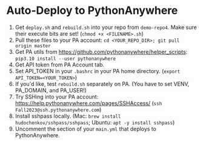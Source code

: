 # Auto-Deploy to PythonAnywhere

1. Get `deploy.sh` and `rebuild.sh` into your repo from `demo-repo4`. Make sure their execute bits are set! (`chmod +x <FILENAME>.sh`)
1. Pull these files to your PA account: `cd <YOUR_REPO_DIR>; git pull origin master`
1. Get PA utils from https://github.com/pythonanywhere/helper_scripts: `pip3.10 install --user pythonanywhere`
1. Get API token from PA Account tab.
1. Set API_TOKEN in your `.bashrc` in your PA home directory. (`export API_TOKEN=<YOUR_TOKEN>`)
1. If you'd like, test `rebuild.sh` separately on PA. (You have to set VENV, PA_DOMAIN, and PA_USER!)
1. Try SSHing into your PA account: https://help.pythonanywhere.com/pages/SSHAccess/ (`ssh Fall2023@ssh.pythonanywhere.com`)
1. Install sshpass locally. (Mac: `brew install hudochenkov/sshpass/sshpass`; Ubuntu: `apt -y install sshpass`)
1. Uncomment the section of your `main.yml` that deploys to PythonAnywhere.

